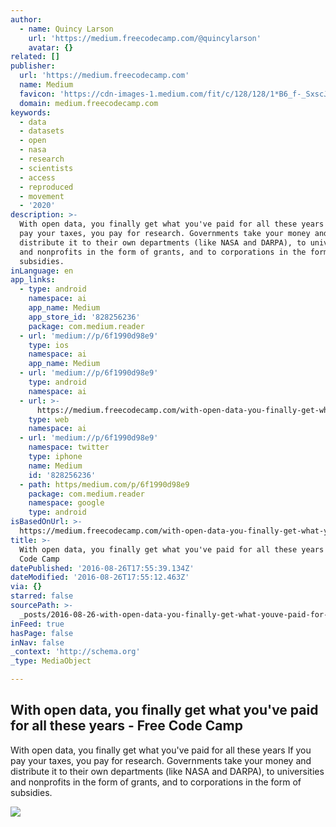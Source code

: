 ```yaml
---
author:
  - name: Quincy Larson
    url: 'https://medium.freecodecamp.com/@quincylarson'
    avatar: {}
related: []
publisher:
  url: 'https://medium.freecodecamp.com'
  name: Medium
  favicon: 'https://cdn-images-1.medium.com/fit/c/128/128/1*B6_f-_SxscJ9FCuIjOrQAQ.jpeg'
  domain: medium.freecodecamp.com
keywords:
  - data
  - datasets
  - open
  - nasa
  - research
  - scientists
  - access
  - reproduced
  - movement
  - '2020'
description: >-
  With open data, you finally get what you've paid for all these years If you
  pay your taxes, you pay for research. Governments take your money and
  distribute it to their own departments (like NASA and DARPA), to universities
  and nonprofits in the form of grants, and to corporations in the form of
  subsidies.
inLanguage: en
app_links:
  - type: android
    namespace: ai
    app_name: Medium
    app_store_id: '828256236'
    package: com.medium.reader
  - url: 'medium://p/6f1990d98e9'
    type: ios
    namespace: ai
    app_name: Medium
  - url: 'medium://p/6f1990d98e9'
    type: android
    namespace: ai
  - url: >-
      https://medium.freecodecamp.com/with-open-data-you-finally-get-what-your-taxes-already-paid-for-6f1990d98e9
    type: web
    namespace: ai
  - url: 'medium://p/6f1990d98e9'
    namespace: twitter
    type: iphone
    name: Medium
    id: '828256236'
  - path: https/medium.com/p/6f1990d98e9
    package: com.medium.reader
    namespace: google
    type: android
isBasedOnUrl: >-
  https://medium.freecodecamp.com/with-open-data-you-finally-get-what-your-taxes-already-paid-for-6f1990d98e9#.tagpiyz75
title: >-
  With open data, you finally get what you've paid for all these years - Free
  Code Camp
datePublished: '2016-08-26T17:55:39.134Z'
dateModified: '2016-08-26T17:55:12.463Z'
via: {}
starred: false
sourcePath: >-
  _posts/2016-08-26-with-open-data-you-finally-get-what-youve-paid-for-all-the.md
inFeed: true
hasPage: false
inNav: false
_context: 'http://schema.org'
_type: MediaObject

---
```

<article style=""><h1>With open data, you finally get what you've paid for all these years - Free Code Camp</h1><p>With open data, you finally get what you've paid for all these years If you pay your taxes, you pay for research. Governments take your money and distribute it to their own departments (like NASA and DARPA), to universities and nonprofits in the form of grants, and to corporations in the form of subsidies.</p><img src="https://cdn-images-2.medium.com/max/2000/1*1XEF9NuNQy0rSu4kVdbb6A.jpeg" /></article>
